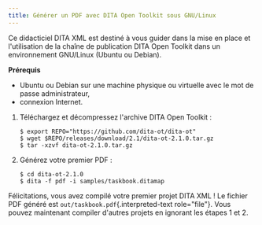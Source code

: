 ```yaml
---
title: Générer un PDF avec DITA Open Toolkit sous GNU/Linux
---
```


Ce didacticiel DITA XML est destiné à vous guider dans la mise en place
et l\'utilisation de la chaîne de publication DITA Open Toolkit dans un
environnement GNU/Linux (Ubuntu ou Debian).

**Prérequis**

-   Ubuntu ou Debian sur une machine physique ou virtuelle avec le mot
    de passe administrateur,
-   connexion Internet.

1.  Téléchargez et décompressez l\'archive DITA Open Toolkit :

    ``` console
    $ export REPO="https://github.com/dita-ot/dita-ot"
    $ wget $REPO/releases/download/2.1/dita-ot-2.1.0.tar.gz
    $ tar -xzvf dita-ot-2.1.0.tar.gz
    ```

2.  Générez votre premier PDF :

    ``` console
    $ cd dita-ot-2.1.0
    $ dita -f pdf -i samples/taskbook.ditamap
    ```

Félicitations, vous avez compilé votre premier projet DITA XML ! Le
fichier PDF généré est `out/taskbook.pdf`{.interpreted-text
role="file"}. Vous pouvez maintenant compiler d\'autres projets en
ignorant les étapes 1 et 2.
